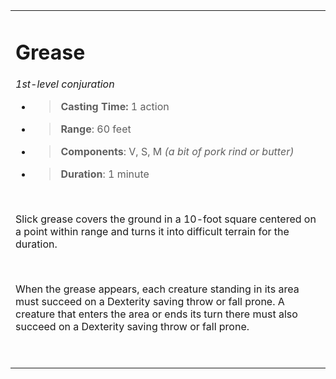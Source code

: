 <table><tbody><tr class="odd"><td><h1 id="grease"><strong>Grease</strong></h1><p><em>1st-level conjuration</em></p><ul><li><blockquote><p><strong>Casting Time:</strong> 1 action</p></blockquote></li><li><blockquote><p><strong>Range</strong>: 60 feet</p></blockquote></li><li><blockquote><p><strong>Components</strong>: V, S, M <em>(a bit of pork rind or butter)</em></p></blockquote></li><li><blockquote><p><strong>Duration</strong>: 1 minute</p></blockquote></li></ul><p> </p><p>Slick grease covers the ground in a 10-foot square centered on a point within range and turns it into difficult terrain for the duration.</p><p> </p><p>When the grease appears, each creature standing in its area must succeed on a Dexterity saving throw or fall prone. A creature that enters the area or ends its turn there must also succeed on a Dexterity saving throw or fall prone.</p><p> </p></td></tr></tbody></table>